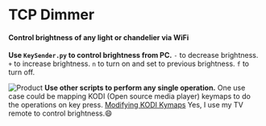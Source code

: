 TCP Dimmer
==========


#### Control brightness of any light or chandelier via WiFi

**Use ```KeySender.py``` to control brightness from PC.**
`-` to decrease brightness.
`+` to increase brightness.
`n` to turn on and set to previous brightness.
`f` to turn off.

![Product](https://bytebucket.org/zandegran/dimmer/raw/c2f1d2e5ca2b7d33449b440c9d3274ca7a8fd947/product.jpg)
**Use other scripts to perform any single operation.**
One use case could be mapping KODI (Open source media player) keymaps to do the operations on key press.
[Modifying KODI Kymaps](http://kodi.wiki/view/HOW-TO:Modify_keymaps)
Yes, I use my TV remote to control brightness.:smile:


